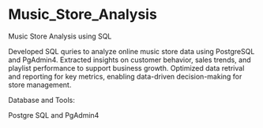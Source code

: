 # Music_Store_Analysis

Music Store Analysis using SQL

Developed SQL quries to analyze online music store data using PostgreSQL and PgAdmin4.
Extracted insights on customer behavior, sales trends, and playlist performance to support business growth.
Optimized data retrival and reporting for key metrics, enabling data-driven decision-making for store management.

Database and Tools:

Postgre SQL and PgAdmin4 
